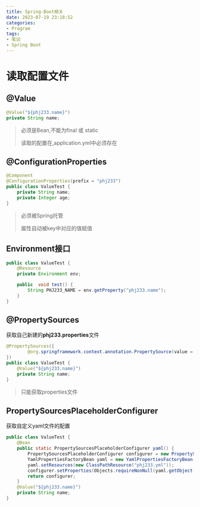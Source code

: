 ```yaml
---
title: Spring-Boot相关
date: 2023-07-19 23:18:52
categories:
- Program
tags:
- 笔记
- Spring Boot
---
```


# 读取配置文件

## @Value

```java
@Value("${phj233.name}")
private String name;
```

> 必须是Bean,不能为final 或 static
>
> 读取的配置在,application.yml中必须存在



## @ConfigurationProperties

```java
@Component
@ConfigurationProperties(prefix = "phj233")
public class ValueTest {
    private String name;
    private Integer age;
}
```

> 必须被Spring托管
>
> 属性自动被key中对应的值赋值



## Environment接口

```java
public class ValueTest {
    @Resource
    private Environment env;

    public  void test() {
        String PHJ233_NAME = env.getProperty("phj233.name");
    }
}
```



## @PropertySources

获取自己新建的**phj233.properties**文件

```java
@PropertySources({
        @org.springframework.context.annotation.PropertySource(value = "classpath:phj233.properties", encoding = "UTF-8"),
})
public class ValueTest {
    @Value("${phj233.name}")
    private String name;
}
```

> 只能获取properties文件



## PropertySourcesPlaceholderConfigurer

获取自定义yaml文件的配置

```java
public class ValueTest {
    @Bean
    public static PropertySourcesPlaceholderConfigurer yaml() {
        PropertySourcesPlaceholderConfigurer configurer = new PropertySourcesPlaceholderConfigurer();
        YamlPropertiesFactoryBean yaml = new YamlPropertiesFactoryBean();
        yaml.setResources(new ClassPathResource("phj233.yml"));
        configurer.setProperties(Objects.requireNonNull(yaml.getObject()));
        return configurer;
    }
    @Value("${phj233.name}")
    private String name;
}
```

